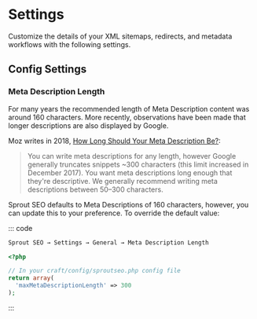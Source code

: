 # Settings

Customize the details of your XML sitemaps, redirects, and metadata workflows with the following settings.

## Config Settings

### Meta Description Length

For many years the recommended length of Meta Description content was around 160 characters. More recently, observations have been made that longer descriptions are also displayed by Google.

Moz writes in 2018, [How Long Should Your Meta Description Be?](https://moz.com/blog/how-long-should-your-meta-description-be-2018):

> You can write meta descriptions for any length, however Google generally truncates snippets ~300 characters (this limit increased in December 2017). You want meta descriptions long enough that they're descriptive. We generally recommend writing meta descriptions between 50–300 characters.

Sprout SEO defaults to Meta Descriptions of 160 characters, however, you can update this to your preference. To override the default value:
 
 ::: code
 
 ``` html Craft 3
Sprout SEO → Settings → General → Meta Description Length
 ```
 
 ``` php Craft 2
 <?php 
 
 // In your craft/config/sproutseo.php config file
 return array(
   'maxMetaDescriptionLength' => 300
 );
  ```
  
 :::
